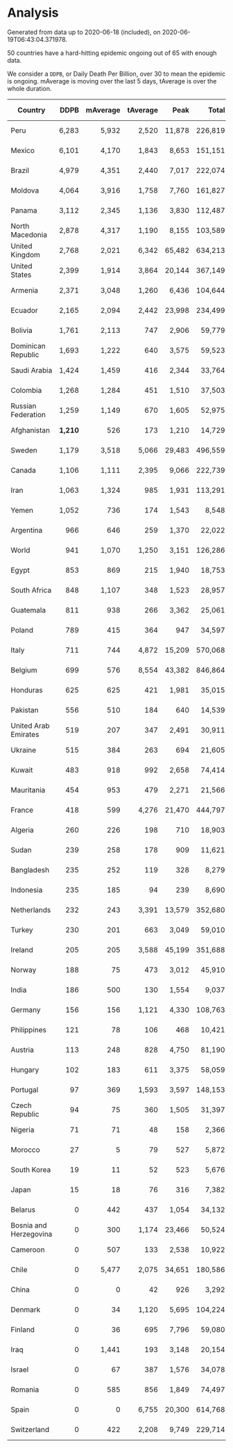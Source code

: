 
# Analysis

Generated from data up to 2020-06-18 (included), on 2020-06-19T06:43:04.371978.

50 countries have a hard-hitting epidemic ongoing out of 65 with enough data.

We consider a `DDPB`, or Daily Death Per Billion, over 30 to mean the epidemic is ongoing.
mAverage is moving over the last 5 days, tAverage is over the whole duration.


| Country | DDPB | mAverage | tAverage | Peak | Total | Start | Peak Date | End | Duration |  Status |
|---------|-----:|---------:|---------:|-----:|------:|-------|-----------|-----|----------|---------|
| Peru | 6,283 | 5,932 | 2,520 | 11,878 | 226,819 | 2020-03-20 | 2020-06-15 | None | 90 days | ongoing |
| Mexico | 6,101 | 4,170 | 1,843 | 8,653 | 151,151 | 2020-03-28 | 2020-06-04 | None | 82 days | ongoing |
| Brazil | 4,979 | 4,351 | 2,440 | 7,017 | 222,074 | 2020-03-19 | 2020-06-05 | None | 91 days | ongoing |
| Moldova | 4,064 | 3,916 | 1,758 | 7,760 | 161,827 | 2020-03-18 | 2020-06-14 | None | 92 days | ongoing |
| Panama | 3,112 | 2,345 | 1,136 | 3,830 | 112,487 | 2020-03-11 | 2020-06-07 | None | 99 days | ongoing |
| North Macedonia | 2,878 | 4,317 | 1,190 | 8,155 | 103,589 | 2020-03-23 | 2020-06-14 | None | 87 days | ongoing |
| United Kingdom | 2,768 | 2,021 | 6,342 | 65,482 | 634,213 | 2020-03-10 | 2020-04-30 | None | 100 days | ongoing |
| United States | 2,399 | 1,914 | 3,864 | 20,144 | 367,149 | 2020-03-15 | 2020-04-16 | None | 95 days | ongoing |
| Armenia | 2,371 | 3,048 | 1,260 | 6,436 | 104,644 | 2020-03-27 | 2020-06-02 | None | 83 days | ongoing |
| Ecuador | 2,165 | 2,094 | 2,442 | 23,998 | 234,499 | 2020-03-14 | 2020-05-11 | None | 96 days | ongoing |
| Bolivia | 1,761 | 2,113 | 747 | 2,906 | 59,779 | 2020-03-30 | 2020-06-03 | None | 80 days | ongoing |
| Dominican Republic | 1,693 | 1,222 | 640 | 3,575 | 59,523 | 2020-03-17 | 2020-04-13 | None | 93 days | ongoing |
| Saudi Arabia | 1,424 | 1,459 | 416 | 2,344 | 33,764 | 2020-03-29 | 2020-06-14 | None | 81 days | ongoing |
| Colombia | 1,268 | 1,284 | 451 | 1,510 | 37,503 | 2020-03-27 | 2020-06-15 | None | 83 days | ongoing |
| Russian Federation | 1,259 | 1,149 | 670 | 1,605 | 52,975 | 2020-03-31 | 2020-05-29 | None | 79 days | ongoing |
| Afghanistan | **1,210** | 526 | 173 | 1,210 | 14,729 | 2020-03-25 | 2020-06-18 | None | 85 days | ongoing |
| Sweden | 1,179 | 3,518 | 5,066 | 29,483 | 496,559 | 2020-03-12 | 2020-04-16 | None | 98 days | ongoing |
| Canada | 1,106 | 1,111 | 2,395 | 9,066 | 222,739 | 2020-03-17 | 2020-05-06 | None | 93 days | ongoing |
| Iran | 1,063 | 1,324 | 985 | 1,931 | 113,291 | 2020-02-24 | 2020-04-04 | None | 115 days | ongoing |
| Yemen | 1,052 | 736 | 174 | 1,543 | 8,548 | 2020-04-30 | 2020-06-16 | None | 49 days | ongoing |
| Argentina | 966 | 646 | 259 | 1,370 | 22,022 | 2020-03-25 | 2020-03-30 | None | 85 days | ongoing |
| World | 941 | 1,070 | 1,250 | 3,151 | 126,286 | 2020-03-09 | 2020-04-16 | None | 101 days | ongoing |
| Egypt | 853 | 869 | 215 | 1,940 | 18,753 | 2020-03-23 | 2020-06-17 | None | 87 days | ongoing |
| South Africa | 848 | 1,107 | 348 | 1,523 | 28,957 | 2020-03-27 | 2020-06-16 | None | 83 days | ongoing |
| Guatemala | 811 | 938 | 266 | 3,362 | 25,061 | 2020-03-16 | 2020-06-06 | None | 94 days | ongoing |
| Poland | 789 | 415 | 364 | 947 | 34,597 | 2020-03-15 | 2020-04-25 | None | 95 days | ongoing |
| Italy | 711 | 744 | 4,872 | 15,209 | 570,068 | 2020-02-22 | 2020-03-28 | None | 117 days | ongoing |
| Belgium | 699 | 576 | 8,554 | 43,382 | 846,864 | 2020-03-11 | 2020-04-10 | None | 99 days | ongoing |
| Honduras | 625 | 625 | 421 | 1,981 | 35,015 | 2020-03-27 | 2020-06-11 | None | 83 days | ongoing |
| Pakistan | 556 | 510 | 184 | 640 | 14,539 | 2020-03-31 | 2020-06-17 | None | 79 days | ongoing |
| United Arab Emirates | 519 | 207 | 347 | 2,491 | 30,911 | 2020-03-21 | 2020-05-10 | None | 89 days | ongoing |
| Ukraine | 515 | 384 | 263 | 694 | 21,605 | 2020-03-28 | 2020-06-17 | None | 82 days | ongoing |
| Kuwait | 483 | 918 | 992 | 2,658 | 74,414 | 2020-04-04 | 2020-05-16 | None | 75 days | ongoing |
| Mauritania | 454 | 953 | 479 | 2,271 | 21,566 | 2020-05-04 | 2020-06-11 | None | 45 days | ongoing |
| France | 418 | 599 | 4,276 | 21,470 | 444,797 | 2020-03-06 | 2020-04-16 | None | 104 days | ongoing |
| Algeria | 260 | 226 | 198 | 710 | 18,903 | 2020-03-15 | 2020-04-10 | None | 95 days | ongoing |
| Sudan | 239 | 258 | 178 | 909 | 11,621 | 2020-04-14 | 2020-05-30 | None | 65 days | ongoing |
| Bangladesh | 235 | 252 | 119 | 328 | 8,279 | 2020-04-10 | 2020-06-16 | None | 69 days | ongoing |
| Indonesia | 235 | 185 | 94 | 239 | 8,690 | 2020-03-18 | 2020-06-15 | None | 92 days | ongoing |
| Netherlands | 232 | 243 | 3,391 | 13,579 | 352,680 | 2020-03-06 | 2020-04-07 | None | 104 days | ongoing |
| Turkey | 230 | 201 | 663 | 3,049 | 59,010 | 2020-03-21 | 2020-04-17 | None | 89 days | ongoing |
| Ireland | 205 | 205 | 3,588 | 45,199 | 351,688 | 2020-03-12 | 2020-04-25 | None | 98 days | ongoing |
| Norway | 188 | 75 | 473 | 3,012 | 45,910 | 2020-03-13 | 2020-04-21 | None | 97 days | ongoing |
| India | 186 | 500 | 130 | 1,554 | 9,037 | 2020-04-10 | 2020-06-17 | None | 69 days | ongoing |
| Germany | 156 | 156 | 1,121 | 4,330 | 108,763 | 2020-03-13 | 2020-04-15 | None | 97 days | ongoing |
| Philippines | 121 | 78 | 106 | 468 | 10,421 | 2020-03-12 | 2020-04-12 | None | 98 days | ongoing |
| Austria | 113 | 248 | 828 | 4,750 | 81,190 | 2020-03-12 | 2020-04-23 | None | 98 days | ongoing |
| Hungary | 102 | 183 | 611 | 3,375 | 58,059 | 2020-03-15 | 2020-04-19 | None | 95 days | ongoing |
| Portugal | 97 | 369 | 1,593 | 3,597 | 148,153 | 2020-03-17 | 2020-04-03 | None | 93 days | ongoing |
| Czech Republic | 94 | 75 | 360 | 1,505 | 31,397 | 2020-03-23 | 2020-04-15 | None | 87 days | ongoing |
| Nigeria | 71 | 71 | 48 | 158 | 2,366 | 2020-04-30 | 2020-06-17 | None | 49 days | ongoing |
| Morocco | 27 | 5 | 79 | 527 | 5,872 | 2020-03-28 | 2020-04-05 | 2020-06-10 | 74 days | finished |
| South Korea | 19 | 11 | 52 | 523 | 5,676 | 2020-02-23 | 2020-03-10 | 2020-06-10 | 108 days | finished |
| Japan | 15 | 18 | 76 | 316 | 7,382 | 2020-03-11 | 2020-05-02 | 2020-06-16 | 97 days | finished |
| Belarus | 0 | 442 | 437 | 1,054 | 34,132 | 2020-03-31 | 2020-05-09 | 2020-06-17 | 78 days | finished |
| Bosnia and Herzegovina | 0 | 300 | 1,174 | 23,466 | 50,524 | 2020-05-04 | 2020-05-04 | 2020-06-16 | 43 days | finished |
| Cameroon | 0 | 507 | 133 | 2,538 | 10,922 | 2020-03-25 | 2020-06-15 | 2020-06-15 | 82 days | finished |
| Chile | 0 | 5,477 | 2,075 | 34,651 | 180,586 | 2020-03-22 | 2020-06-08 | 2020-06-17 | 87 days | finished |
| China | 0 | 0 | 42 | 926 | 3,292 | 2020-01-30 | 2020-04-16 | 2020-04-16 | 77 days | finished |
| Denmark | 0 | 34 | 1,120 | 5,695 | 104,224 | 2020-03-15 | 2020-04-02 | 2020-06-16 | 93 days | finished |
| Finland | 0 | 36 | 695 | 7,796 | 59,080 | 2020-03-21 | 2020-04-22 | 2020-06-14 | 85 days | finished |
| Iraq | 0 | 1,441 | 193 | 3,148 | 20,154 | 2020-03-05 | 2020-06-17 | 2020-06-17 | 104 days | finished |
| Israel | 0 | 67 | 387 | 1,576 | 34,078 | 2020-03-21 | 2020-04-10 | 2020-06-17 | 88 days | finished |
| Romania | 0 | 585 | 856 | 1,849 | 74,497 | 2020-03-22 | 2020-04-10 | 2020-06-17 | 87 days | finished |
| Spain | 0 | 0 | 6,755 | 20,300 | 614,768 | 2020-03-06 | 2020-04-02 | 2020-06-05 | 91 days | finished |
| Switzerland | 0 | 422 | 2,208 | 9,749 | 229,714 | 2020-03-05 | 2020-04-15 | 2020-06-17 | 104 days | finished |

